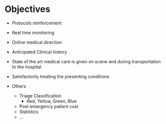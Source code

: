 # Objectives

- Protocols reinforcement
- Real time monitoring
- Online medical direction
- Anticipated Clinical history



- State of the art medical care is given on scene and during transportation to the hospital
- Satisfactorily treating the presenting conditions
- Others
  - Triage Classification
    - Red, Yellow, Green, Blue
  - Post emergency patient cost
  - Statistics
  - ...

